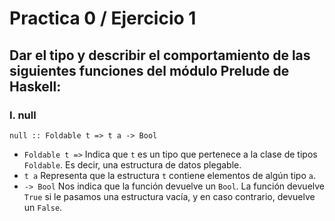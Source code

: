# Practica 0 / Ejercicio 1 
## Dar el tipo y describir el comportamiento de las siguientes funciones del módulo Prelude de Haskell:  
### I. null  
`null :: Foldable t => t a -> Bool`  
+ `Foldable t =>` Indica que `t` es un tipo que pertenece a la clase de tipos `Foldable`. Es decir, una estructura de datos plegable.  
+ `t a` Representa que la estructura `t` contiene elementos de algún tipo `a`.  
+  `-> Bool` Nos indica que la función devuelve un `Bool`.
La función devuelve `True` si le pasamos una estructura vacía, y en caso contrario, devuelve un `False`.
